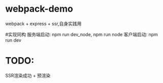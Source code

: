 # webpack-demo
webpack + express + ssr,自身实践用

#实现同构
    服务端启动: npm run dev_node, npm run node
    客户端启动: npm run dev


# TODO:
  SSR渲染成功 + 预渲染






